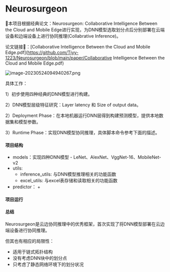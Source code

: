 # Neurosurgeon
🥳本项目根据经典论文：Neurosurgeon: Collaborative Intelligence Between the Cloud and Mobile Edge进行实现，为DNN模型选取划分点后分别部署在云端设备和边端设备上进行协同推理(Collabrative Inference)。

论文链接🔗：[Collaborative Intelligence Between the Cloud and Mobile Edge.pdf](https://github.com/Tjyy-1223/Neurosurgeon/blob/main/paper/Collaborative Intelligence Between the Cloud and Mobile Edge.pdf)

![image-20230524094940267.png](https://github.com/Tjyy-1223/Neurosurgeon/blob/main/assets/image-20230524094940267.png?raw=true)

具体工作：

1）初步使用四种经典的DNN模型进行构建。

2）DNN模型层级特征研究：Layer latency 和 Size of output data。

2）Deployment Phase：在本地机器运行DNN层得到构建预测模型，提供本地数据集和模型参数。

3）Runtime Phase：实现DNN模型协同推理，具体脚本命令参考下面的描述。



#### 项目结构

+ models：实现四种DNN模型 - LeNet、AlexNet、VggNet-16、MobileNet-v2
+ utils: 
  + inference_utils: 与DNN模型推理相关的功能函数
  + excel_utils: 与excel表存储和读取相关的功能函数
+ predictor：
  + 



#### 项目运行







#### 总结

Neurosurgeon是云边协同推理中的优秀框架，首次实现了将DNN模型部署在云边端设备进行协同推理。

但其也有相应的局限性：

+ 适用于链式拓扑结构
+ 没有考虑DNN块中的划分点
+ 只考虑了静态网络环境下的划分状况

